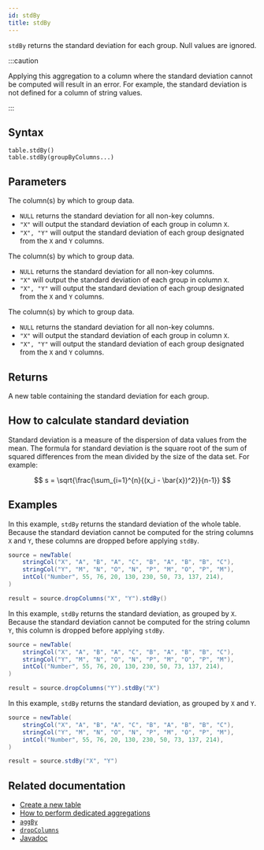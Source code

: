 ```yaml
---
id: stdBy
title: stdBy
---
```


`stdBy` returns the standard deviation for each group. Null values are ignored.

:::caution

Applying this aggregation to a column where the standard deviation cannot be computed will result in an error. For example, the standard deviation is not defined for a column of string values.

:::

## Syntax

```
table.stdBy()
table.stdBy(groupByColumns...)
```

## Parameters

<ParamTable>
<Param name="groupByColumns" type="String...">

The column(s) by which to group data.

- `NULL` returns the standard deviation for all non-key columns.
- `"X"` will output the standard deviation of each group in column `X`.
- `"X", "Y"` will output the standard deviation of each group designated from the `X` and `Y` columns.

</Param>
<Param name="groupByColumns" type="ColumnName...">

The column(s) by which to group data.

- `NULL` returns the standard deviation for all non-key columns.
- `"X"` will output the standard deviation of each group in column `X`.
- `"X", "Y"` will output the standard deviation of each group designated from the `X` and `Y` columns.

</Param>
<Param name="groupByColumns" type="Collection<String>">

The column(s) by which to group data.

- `NULL` returns the standard deviation for all non-key columns.
- `"X"` will output the standard deviation of each group in column `X`.
- `"X", "Y"` will output the standard deviation of each group designated from the `X` and `Y` columns.

</Param>
</ParamTable>

## Returns

A new table containing the standard deviation for each group.

## How to calculate standard deviation

Standard deviation is a measure of the dispersion of data values from the mean. The formula for standard deviation is the square root of the sum of squared differences from the mean divided by the size of the data set. For example:

$$
s = \sqrt{\frac{\sum_{i=1}^{n}{(x_i - \bar{x})^2}}{n-1}}
$$

## Examples

In this example, `stdBy` returns the standard deviation of the whole table. Because the standard deviation cannot be computed for the string columns `X` and `Y`, these columns are dropped before applying `stdBy`.

```groovy order=source,result
source = newTable(
    stringCol("X", "A", "B", "A", "C", "B", "A", "B", "B", "C"),
    stringCol("Y", "M", "N", "O", "N", "P", "M", "O", "P", "M"),
    intCol("Number", 55, 76, 20, 130, 230, 50, 73, 137, 214),
)

result = source.dropColumns("X", "Y").stdBy()
```

In this example, `stdBy` returns the standard deviation, as grouped by `X`. Because the standard deviation cannot be computed for the string column `Y`, this column is dropped before applying `stdBy`.

```groovy order=source,result
source = newTable(
    stringCol("X", "A", "B", "A", "C", "B", "A", "B", "B", "C"),
    stringCol("Y", "M", "N", "O", "N", "P", "M", "O", "P", "M"),
    intCol("Number", 55, 76, 20, 130, 230, 50, 73, 137, 214),
)

result = source.dropColumns("Y").stdBy("X")
```

In this example, `stdBy` returns the standard deviation, as grouped by `X` and `Y`.

```groovy order=source,result
source = newTable(
    stringCol("X", "A", "B", "A", "C", "B", "A", "B", "B", "C"),
    stringCol("Y", "M", "N", "O", "N", "P", "M", "O", "P", "M"),
    intCol("Number", 55, 76, 20, 130, 230, 50, 73, 137, 214),
)

result = source.stdBy("X", "Y")
```

## Related documentation

- [Create a new table](../../../how-to-guides/new-table.md)
- [How to perform dedicated aggregations](../../../how-to-guides/dedicated-aggregations.md)
- [`aggBy`](./aggBy.md)
- [`dropColumns`](../select/drop-columns.md)
- [Javadoc](<https://deephaven.io/core/javadoc/io/deephaven/engine/table/Table.html#stdBy(java.lang.String...)>)
